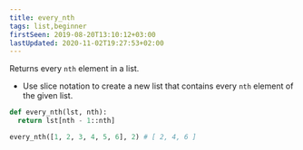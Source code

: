 ```yaml
---
title: every_nth
tags: list,beginner
firstSeen: 2019-08-20T13:10:12+03:00
lastUpdated: 2020-11-02T19:27:53+02:00
---
```


Returns every `nth` element in a list.

- Use slice notation to create a new list that contains every `nth` element of the given list.

```py
def every_nth(lst, nth):
  return lst[nth - 1::nth]
```

```py
every_nth([1, 2, 3, 4, 5, 6], 2) # [ 2, 4, 6 ]
```
